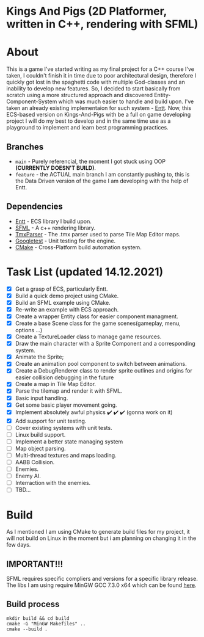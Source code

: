 # Kings And Pigs (2D Platformer, written in C++, rendering with SFML)
# About 
This is a game I've started writing as my final project for a C++ course I've taken, I couldn't finish it in time due to poor architectural design,
therefore I quickly got lost in the spaghetti code with multiple God-classes and an inability to develop new features.
So, I decided to start basically from scratch using a more structured approach and discovered Entity-Component-System which was much easier to handle and build upon.
I've taken an already existing implementaion for such system - [Entt](https://github.com/skypjack/entt/). Now, this ECS-based version on Kings-And-Pigs with be a full on 
game developing project I will do my best to develop and in the same time use as a playground to implement and learn best programming practices.
## Branches
- `main`  - Purely referencial, the moment I got stuck using OOP **(CURRENTLY DOESN'T BUILD)**.
- `feature` - the ACTUAL main branch I am constantly pushing to, this is the Data Driven version of the game I am developing with the help of Entt.

## Dependencies 
- [Entt](https://github.com/skypjack/entt/) - ECS library I build upon.
- [SFML](https://www.sfml-dev.org/) - A c++ rendering library.
- [TmxParser](https://github.com/sainteos/tmxparser/) - The .tmx parser used to parse Tile Map Editor maps.
- [Googletest](https://github.com/google/googletest/) - Unit testing for the engine.
- [CMake](https://github.com/google/googletest/) - Cross-Platform build automation system.

# Task List (updated 14.12.2021)
- [x] Get a grasp of ECS, particularly Entt. 
- [x] Build a quick demo project using CMake.
- [X] Build an SFML example using CMake.
- [X] Re-write an example with ECS approach.
- [X] Create a wrapper Entity class for easier component managment.
- [X] Create a base Scene class for the game scenes(gameplay, menu, options ...)
- [X] Create a TextureLoader class to manage game resources.
- [X] Draw the main character with a Sprite Component and a corresponding system.
- [X] Animate the Sprite;
- [X] Create an animation pool component to switch between animations.
- [X] Create a DebugRenderer class to render sprite outlines and origins for easier collision debugging in the future
- [X] Create a map in Tile Map Editor.
- [X] Parse the tilemap and render it with SFML.
- [X] Basic input handling.
- [X] Get some basic player movement going.
- [X] Implement absolutely awful physics :heavy_check_mark: :heavy_check_mark: :heavy_check_mark: (gonna work on it)
- [X] Add support for unit testing.
- [ ] Cover existing systems with unit tests. 
- [ ] Linux build support.
- [ ] Implement a better state managing system
- [ ] Map object parsing.
- [ ] Multi-thread textures and maps loading.
- [ ] AABB Collision.
- [ ] Enemies.
- [ ] Enemy AI.
- [ ] Interraction with the enemies.
- [ ] TBD...
# Build
As I mentioned I am using CMake to generate build files for my project, it will not build on Linux in the moment but i am planning on changing it in the few days.
## IMPORTANT!!! 
SFML requires specific compliers and versions for a specific library release. The libs I am using require MinGW GCC 7.3.0 x64 which can be found [here](https://sourceforge.net/projects/mingw-w64/files/Toolchains%20targetting%20Win64/Personal%20Builds/mingw-builds/7.3.0/threads-posix/seh/x86_64-7.3.0-release-posix-seh-rt_v5-rev0.7z/download).
## Build process 

```
mkdir build && cd build
cmake -G "MinGW Makefiles" ..
cmake --build .
```
